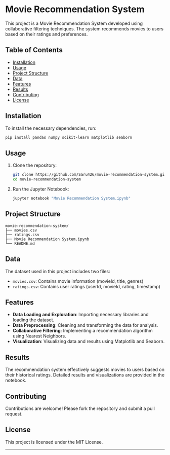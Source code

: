 # Movie Recommendation System

This project is a Movie Recommendation System developed using collaborative filtering techniques. The system recommends movies to users based on their ratings and preferences.

## Table of Contents
- [Installation](#installation)
- [Usage](#usage)
- [Project Structure](#project-structure)
- [Data](#data)
- [Features](#features)
- [Results](#results)
- [Contributing](#contributing)
- [License](#license)

## Installation

To install the necessary dependencies, run:

```bash
pip install pandas numpy scikit-learn matplotlib seaborn
```

## Usage

1. Clone the repository:
    ```bash
    git clone https://github.com/Saru426/movie-recommendation-system.git
    cd movie-recommendation-system
    ```

2. Run the Jupyter Notebook:
    ```bash
    jupyter notebook "Movie Recommendation System.ipynb"
    ```

## Project Structure

```
movie-recommendation-system/
├── movies.csv
├── ratings.csv
├── Movie Recommendation System.ipynb
└── README.md
```

## Data

The dataset used in this project includes two files:
- `movies.csv`: Contains movie information (movieId, title, genres)
- `ratings.csv`: Contains user ratings (userId, movieId, rating, timestamp)

## Features

- **Data Loading and Exploration**: Importing necessary libraries and loading the dataset.
- **Data Preprocessing**: Cleaning and transforming the data for analysis.
- **Collaborative Filtering**: Implementing a recommendation algorithm using Nearest Neighbors.
- **Visualization**: Visualizing data and results using Matplotlib and Seaborn.

## Results

The recommendation system effectively suggests movies to users based on their historical ratings. Detailed results and visualizations are provided in the notebook.

## Contributing

Contributions are welcome! Please fork the repository and submit a pull request.

## License

This project is licensed under the MIT License.

---
